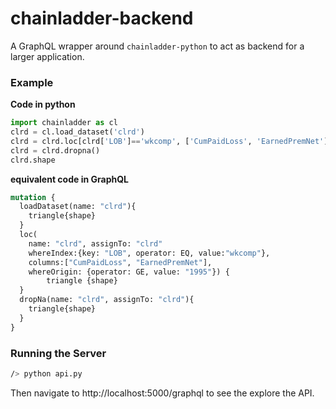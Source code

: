 # chainladder-backend

A GraphQL wrapper around `chainladder-python` to act as backend for a larger application.

### Example
**Code in python**
```python
import chainladder as cl
clrd = cl.load_dataset('clrd')
clrd = clrd.loc[clrd['LOB']=='wkcomp', ['CumPaidLoss', 'EarnedPremNet']][clrd.origin>='1995']
clrd = clrd.dropna()
clrd.shape
```

**equivalent code in GraphQL**
```graphql
mutation {
  loadDataset(name: "clrd"){
    triangle{shape}
  }
  loc(
    name: "clrd", assignTo: "clrd"
    whereIndex:{key: "LOB", operator: EQ, value:"wkcomp"},
    columns:["CumPaidLoss", "EarnedPremNet"],
    whereOrigin: {operator: GE, value: "1995"}) {
    	triangle {shape}
  }
  dropNa(name: "clrd", assignTo: "clrd"){
    triangle{shape}
  }
}
```
### Running the Server
```bash
/> python api.py
```
Then navigate to http://localhost:5000/graphql to see the explore the API.
